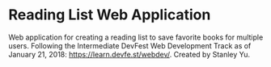 # Reading List Web Application
Web application for creating a reading list to save favorite books for multiple users. Following the Intermediate DevFest Web Development Track as of January 21, 2018: https://learn.devfe.st/webdev/.
Created by Stanley Yu.
